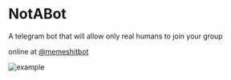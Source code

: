 # NotABot
A telegram bot that will allow only real humans to join your group

online at [@memeshitbot](https://t.me/memeshitbot)

![example](https://user-images.githubusercontent.com/14138694/102700165-be752880-4253-11eb-9cf6-81caf235ae92.jpg)
